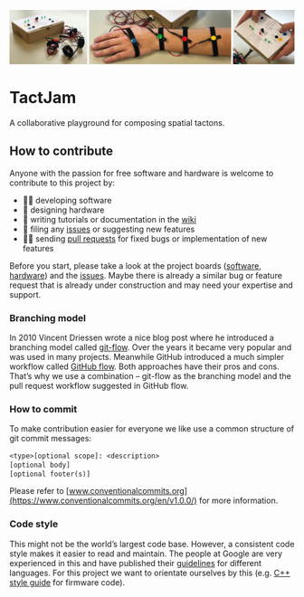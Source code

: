 ![](./docs/img/teaser.jpg)

# TactJam
A collaborative playground for composing spatial tactons.





## How to contribute

Anyone with the passion for free software and hardware is welcome to contribute to this project by:

+ 👩‍💻 developing software
+ 🚀 designing hardware
+ 📝 writing tutorials or documentation in the [wiki](https://github.com/derikon/TactJam/wiki)
+ 👾 filing any [issues](https://github.com/derikon/TactJam/issues)  or suggesting new features
+ 🧑‍🏭 sending [pull requests](https://github.com/derikon/TactJam/pulls) for fixed bugs or implementation of new features

Before you start, please take a look at the project boards ([software](https://github.com/derikon/TactJam/projects/1), [hardware](https://github.com/derikon/TactJam/projects/2)) and the [issues](https://github.com/derikon/TactJam/issues). Maybe there is already a similar bug or feature request that is already under construction and may need your expertise and support.


### Branching model

In 2010 Vincent Driessen wrote a nice blog post where he introduced a branching model called [git-flow](https://nvie.com/posts/a-successful-git-branching-model/). Over the years it became very popular and was used in many projects. Meanwhile GitHub introduced a much simpler workflow called [GitHub flow](https://guides.github.com/introduction/flow/). Both approaches have their pros and cons. That’s why we use a combination – git-flow as the branching model and the pull request workflow suggested in GitHub flow.


### How to commit

To make contribution easier for everyone we like use a common structure of git commit messages: 

```
<type>[optional scope]: <description>
[optional body]
[optional footer(s)]
```

Please refer to [www.conventionalcommits.org](https://www.conventionalcommits.org/en/v1.0.0/) for more information.

### Code style

This might not be the world’s largest code base. However, a consistent code style makes it easier to read and maintain. The people at Google are very experienced in this and have published their [guidelines](https://google.github.io/styleguide/) for different languages. For this project we want to orientate ourselves by this (e.g. [C++ style guide](https://google.github.io/styleguide/cppguide.html) for firmware code).

